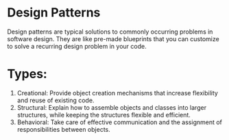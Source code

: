 # Design Patterns
Design patterns are typical solutions to commonly occurring problems in software design. They are like pre-made blueprints that you can customize to solve a recurring design problem in your code.
          
#          Types:
1. Creational:
  Provide object creation mechanisms that increase flexibility and reuse of existing code.
2. Structural:
  Explain how to assemble objects and classes into larger structures, while keeping the structures flexible and efficient.
3. Behavioral: 
  Take care of effective communication and the assignment of responsibilities between objects.
